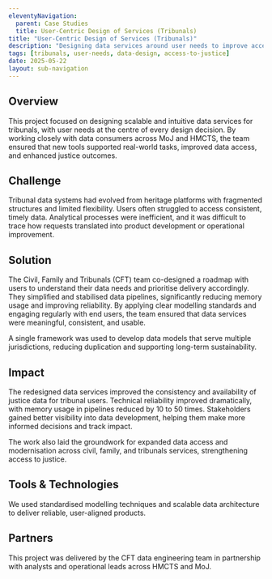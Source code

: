 ```yaml
---
eleventyNavigation:
  parent: Case Studies
  title: User-Centric Design of Services (Tribunals)
title: "User-Centric Design of Services (Tribunals)"
description: "Designing data services around user needs to improve access to justice and operational efficiency."
tags: [tribunals, user-needs, data-design, access-to-justice]
date: 2025-05-22
layout: sub-navigation
---
```


## Overview

This project focused on designing scalable and intuitive data services for tribunals, with user needs at the centre of every design decision. By working closely with data consumers across MoJ and HMCTS, the team ensured that new tools supported real-world tasks, improved data access, and enhanced justice outcomes.

## Challenge

Tribunal data systems had evolved from heritage platforms with fragmented structures and limited flexibility. Users often struggled to access consistent, timely data. Analytical processes were inefficient, and it was difficult to trace how requests translated into product development or operational improvement.

## Solution

The Civil, Family and Tribunals (CFT) team co-designed a roadmap with users to understand their data needs and prioritise delivery accordingly. They simplified and stabilised data pipelines, significantly reducing memory usage and improving reliability. By applying clear modelling standards and engaging regularly with end users, the team ensured that data services were meaningful, consistent, and usable.

A single framework was used to develop data models that serve multiple jurisdictions, reducing duplication and supporting long-term sustainability.

## Impact

The redesigned data services improved the consistency and availability of justice data for tribunal users. Technical reliability improved dramatically, with memory usage in pipelines reduced by 10 to 50 times. Stakeholders gained better visibility into data development, helping them make more informed decisions and track impact.

The work also laid the groundwork for expanded data access and modernisation across civil, family, and tribunals services, strengthening access to justice.

## Tools & Technologies

We used standardised modelling techniques and scalable data architecture to deliver reliable, user-aligned products.

## Partners

This project was delivered by the CFT data engineering team in partnership with analysts and operational leads across HMCTS and MoJ.
